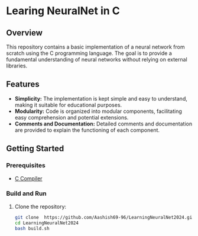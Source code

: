 # Learing NeuralNet in C

## Overview

This repository contains a basic implementation of a neural network from scratch using the C programming language. The goal is to provide a fundamental understanding of neural networks without relying on external libraries.

## Features

- **Simplicity:** The implementation is kept simple and easy to understand, making it suitable for educational purposes.
- **Modularity:** Code is organized into modular components, facilitating easy comprehension and potential extensions.
- **Comments and Documentation:** Detailed comments and documentation are provided to explain the functioning of each component.

## Getting Started

### Prerequisites

- [C Compiler](https://gcc.gnu.org/)

### Build and Run

1. Clone the repository:

   ```bash
   git clone  https://github.com/Aashish69-96/LearningNeuralNet2024.git
   cd LearningNeuralNet2024
   bash build.sh
